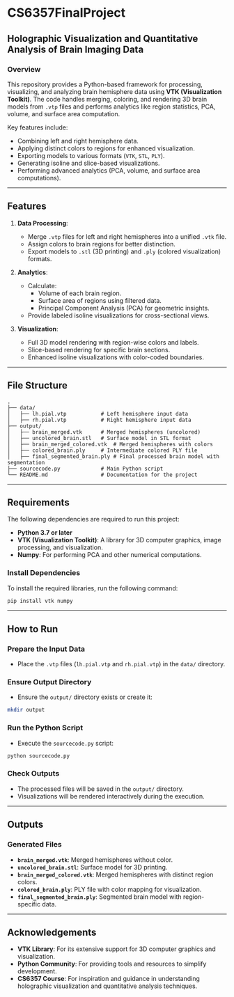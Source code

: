 # CS6357FinalProject

## Holographic Visualization and Quantitative Analysis of Brain Imaging Data

### Overview

This repository provides a Python-based framework for processing, visualizing, and analyzing brain hemisphere data using **VTK (Visualization Toolkit)**. The code handles merging, coloring, and rendering 3D brain models from `.vtp` files and performs analytics like region statistics, PCA, volume, and surface area computation.

Key features include:
- Combining left and right hemisphere data.
- Applying distinct colors to regions for enhanced visualization.
- Exporting models to various formats (`VTK`, `STL`, `PLY`).
- Generating isoline and slice-based visualizations.
- Performing advanced analytics (PCA, volume, and surface area computations).

---

## Features

1. **Data Processing**:
   - Merge `.vtp` files for left and right hemispheres into a unified `.vtk` file.
   - Assign colors to brain regions for better distinction.
   - Export models to `.stl` (3D printing) and `.ply` (colored visualization) formats.

2. **Analytics**:
   - Calculate:
     - Volume of each brain region.
     - Surface area of regions using filtered data.
     - Principal Component Analysis (PCA) for geometric insights.
   - Provide labeled isoline visualizations for cross-sectional views.

3. **Visualization**:
   - Full 3D model rendering with region-wise colors and labels.
   - Slice-based rendering for specific brain sections.
   - Enhanced isoline visualizations with color-coded boundaries.

---

## File Structure

```plaintext
.
├── data/
│   ├── lh.pial.vtp           # Left hemisphere input data
│   ├── rh.pial.vtp           # Right hemisphere input data
├── output/
│   ├── brain_merged.vtk      # Merged hemispheres (uncolored)
│   ├── uncolored_brain.stl   # Surface model in STL format
│   ├── brain_merged_colored.vtk  # Merged hemispheres with colors
│   ├── colored_brain.ply     # Intermediate colored PLY file
│   ├── final_segmented_brain.ply # Final processed brain model with segmentation
├── sourcecode.py             # Main Python script
└── README.md                 # Documentation for the project
```

---

## Requirements

The following dependencies are required to run this project:

- **Python 3.7 or later**
- **VTK (Visualization Toolkit)**: A library for 3D computer graphics, image processing, and visualization.
- **Numpy**: For performing PCA and other numerical computations.

### Install Dependencies

To install the required libraries, run the following command:

```bash
pip install vtk numpy
```

---

## How to Run

### Prepare the Input Data

- Place the `.vtp` files (`lh.pial.vtp` and `rh.pial.vtp`) in the `data/` directory.

### Ensure Output Directory

- Ensure the `output/` directory exists or create it:

```bash
mkdir output
```

### Run the Python Script

- Execute the `sourcecode.py` script:

```bash
python sourcecode.py
```

### Check Outputs

- The processed files will be saved in the `output/` directory.
- Visualizations will be rendered interactively during the execution.

---

## Outputs

### Generated Files

- **`brain_merged.vtk`**: Merged hemispheres without color.
- **`uncolored_brain.stl`**: Surface model for 3D printing.
- **`brain_merged_colored.vtk`**: Merged hemispheres with distinct region colors.
- **`colored_brain.ply`**: PLY file with color mapping for visualization.
- **`final_segmented_brain.ply`**: Segmented brain model with region-specific data.

---

## Acknowledgements

- **VTK Library**: For its extensive support for 3D computer graphics and visualization.
- **Python Community**: For providing tools and resources to simplify development.
- **CS6357 Course**: For inspiration and guidance in understanding holographic visualization and quantitative analysis techniques.
